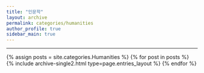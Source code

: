 ```yaml
---
title: "인문학"
layout: archive
permalink: categories/humanities
author_profile: true
sidebar_main: true
---
```


<!-- 공백이 포함되어 있는 카테고리 이름의 경우 site.categories.['a b c'] 이런식으로! -->

***

{% assign posts = site.categories.Humanities %}
{% for post in posts %} {% include archive-single2.html type=page.entries_layout %} {% endfor %}